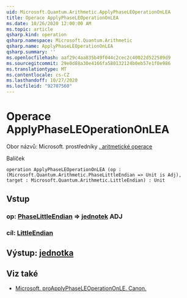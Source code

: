 ```yaml
---
uid: Microsoft.Quantum.Arithmetic.ApplyPhaseLEOperationOnLEA
title: Operace ApplyPhaseLEOperationOnLEA
ms.date: 10/26/2020 12:00:00 AM
ms.topic: article
qsharp.kind: operation
qsharp.namespace: Microsoft.Quantum.Arithmetic
qsharp.name: ApplyPhaseLEOperationOnLEA
qsharp.summary: ''
ms.openlocfilehash: aaf29c4aa835b49f044c2cec2c40022d522589d9
ms.sourcegitcommit: 29e0d88a30e4166fa580132124b0eb57e1f0e986
ms.translationtype: MT
ms.contentlocale: cs-CZ
ms.lasthandoff: 10/27/2020
ms.locfileid: "92707560"
---
```

# <a name="applyphaseleoperationonlea-operation"></a>Operace ApplyPhaseLEOperationOnLEA

Obor názvů: Microsoft. prostředníky [. aritmetické operace](xref:Microsoft.Quantum.Arithmetic)

Balíček [](https://nuget.org/packages/)




```qsharp
operation ApplyPhaseLEOperationOnLEA (op : (Microsoft.Quantum.Arithmetic.PhaseLittleEndian => Unit is Adj), target : Microsoft.Quantum.Arithmetic.LittleEndian) : Unit
```


## <a name="input"></a>Vstup

### <a name="op--phaselittleendian--unit-adj"></a>op: [PhaseLittleEndian](xref:Microsoft.Quantum.Arithmetic.PhaseLittleEndian) => [jednotek](xref:microsoft.quantum.lang-ref.unit) ADJ




### <a name="target--littleendian"></a>cíl: [LittleEndian](xref:Microsoft.Quantum.Arithmetic.LittleEndian)





## <a name="output--unit"></a>Výstup: [jednotka](xref:microsoft.quantum.lang-ref.unit)



## <a name="see-also"></a>Viz také

- [Microsoft. proApplyPhaseLEOperationOnLE. Canon.](xref:Microsoft.Quantum.Canon.ApplyPhaseLEOperationOnLE)